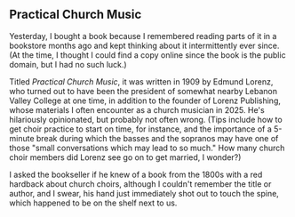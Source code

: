 ## Practical Church Music

Yesterday, I bought a book because I remembered reading parts of it in a
bookstore months ago and kept thinking about it intermittently ever since.
(At the time, I thought I could find a copy online since the book is the
public domain, but I had no such luck.)

Titled *Practical Church Music*, it was written in 1909 by Edmund Lorenz,
who turned out to have been the president of somewhat nearby Lebanon Valley
College at one time, in addition to the founder of Lorenz Publishing, whose
materials I often encounter as a church musician in 2025. He's hilariously
opinionated, but probably not often wrong. (Tips include how to get choir
practice to start on time, for instance, and the importance of a 5-minute
break during which the basses and the sopranos may have one of those "small
conversations which may lead to so much." How many church choir members did
Lorenz see go on to get married, I wonder?)

I asked the bookseller if he knew of a book from the 1800s with a red
hardback about church choirs, although I couldn't remember the title or
author, and I swear, his hand just immediately shot out to touch the spine,
which happened to be on the shelf next to us.